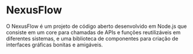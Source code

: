 # NexusFlow
O NexusFlow é um projeto de código aberto desenvolvido em Node.js que consiste em um core para chamadas de APIs e funções reutilizáveis em diferentes sistemas, e uma biblioteca de componentes para criação de interfaces gráficas bonitas e amigáveis.
